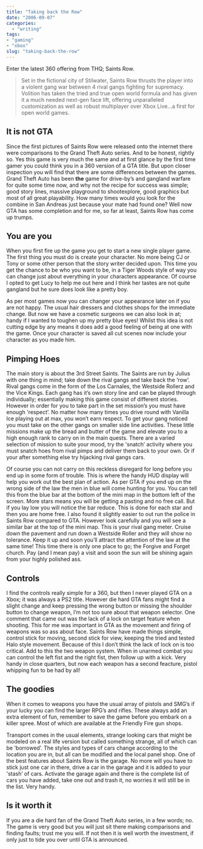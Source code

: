 ```yaml
---
title: "Taking back the Row"
date: "2006-09-07"
categories:
  - "writing"
tags:
- "gaming"
- "xbox"
slug: "taking-back-the-row"
---
```


 <!-- [![Saints Row][image-1]][1] -->

Enter the latest 360 offering from THQ; Saints Row.

> Set in the fictional city of Stilwater, Saints Row thrusts the player into a violent gang war between 4 rival gangs fighting for supremacy. Volition has taken the tried and true open world formula and has given it a much needed next-gen face lift, offering unparalleled customization as well as robust multiplayer over Xbox Live…a first for open world games.

## It is not GTA

 <!-- [![Cover Art][image-2]][2] -->
Since the first pictures of Saints Row were released onto the internet there were comparisons to the Grand Theft Auto series. And to be honest, rightly so. Yes this game is very much the same and at first glance by the first time gamer you could think you in a 360 version of a GTA title. But upon closer inspection you will find that there are some differences between the games. Grand Theft Auto has been **the** game for drive-by’s and gangland warfare for quite some time now, and why not the recipe for success was simple; good story lines, massive playground to shootexplore, good graphics but most of all great playability. How many times would you look for the combine in San Andreas just because your mate had found one? Well now GTA has some completion and for me, so far at least, Saints Row has come up trumps.

## You are you

When you first fire up the game you get to start a new single player game. The first thing you must do is create your character. No more being CJ or Tony or some other person that the story writer decided upon. This time you get the chance to be who you want to be, in a Tiger Woods style of way you can change just about everything in your characters appearance. Of course I opted to get Lucy to help me out here and I think her tastes are not quite gangland but he sure does look like a pretty boy.
 <!-- [![Saints Row][image-3]][3] -->
As per most games now you can changer your appearance later on if you are not happy. The usual hair dressers and clothes shops for the immediate change. But now we have a cosmetic surgeons we can also look in at; handy if I wanted to toughen up my pretty blue eyes! Whilst this idea is not cutting edge by any means it does add a good feeling of being at one with the game. Once your character is saved all cut scenes now include your character as you made him.

## Pimping Hoes

 <!-- [![The Saints][image-4]][4] -->
The main story is about the 3rd Street Saints. The Saints are run by Julius with one thing in mind; take down the rival gangs and take back the ‘row’. Rival gangs come in the form of the Los Carnales, the Westside Rollerz and the Vice Kings. Each gang has it’s own story line and can be played through individually; essentially making this game consist of different stories. However in order for you to take part in the set mission’s you must have enough 'respect’. No matter how many times you drive round with Vanilla Ice playing out at max, you won’t earn respect. To get your gang noticed you must take on the other gangs on smaller side line activities. These little missions make up the bread and butter of the game and elevate you to a high enough rank to carry on in the main quests. There are a varied selection of mission to suite your mood, try the 'snatch’ activity where you must snatch hoes from rival pimps and deliver them back to your own. Or if your after something else try hijacking rival gangs cars.
 <!-- [![Saints Row][image-5]][5] -->
Of course you can not carry on this reckless disregard for long before you end up in some form of trouble. This is where the handy HUD display will help you work out the best plan of action. As per GTA if you end up on the wrong side of the law the men in blue will come hunting for you. You can tell this from the blue bar at the bottom of the mini map in the bottom left of the screen. More stars means you will be getting a pasting and no free call. But if you lay low you will notice the bar reduce. This is done for each star and then you are home free. I also found it slightly easier to out run the police in Saints Row compared to GTA. However look carefully and you will see a similar bar at the top of the mini map. This is your rival gang meter. Cruise down the pavement and run down a Westside Roller and they will show no tolerance. Keep it up and soon you’ll attract the attention of the law at the same time! This time there is only one place to go; the Forgive and Forget church. Pay (and I mean pay) a visit and soon the sun will be shining again from your highly polished ass.

## Controls

I find the controls really simple for a 360, but then I never played GTA on a Xbox; it was always a PS2 title. However die hard GTA fans might find a slight change and keep pressing the wrong button or missing the shoulder button to change weapon, I’m not too sure about that weapon selector. One comment that came out was the lack of a lock on target feature when shooting. This for me was important in GTA as the movement and firing of weapons was so ass about face. Saints Row have made things simple, control stick for moving, second stick for view, keeping the tried and tested Halo style movement. Because of this I don’t think the lack of lock on is too critical. Add to this the two weapon system. When in unarmed combat you can control the left fist and the right fist, then follow up with a kick. Very handy in close quarters, but now each weapon has a second feacture, pistol whipping fun to be had by all!

## The goodies

When it comes to weapons you have the usual array of pistols and SMG’s if your lucky you can find the larger RPG’s and rifles. These always add an extra element of fun, remember to save the game before you embark on a killer spree. Most of which are available at the Friendly Fire gun shops.
 <!-- [![Saints Row][image-6]][6] -->
Transport comes in the usual elements, strange looking cars that might be modeled on a real life version but called something strange, all of which can be 'borrowed’. The styles and types of cars change according to the location you are in, but all can be modified and the local panel shop. One of the best features about Saints Row is the garage. No more will you have to stick just one car in there, drive a car in the garage and it is added to your 'stash’ of cars. Activate the garage again and there is the complete list of cars you have added, take one out and trash it, no worries it will still be in the list. Very handy.

## Is it worth it

If you are a die hard fan of the Grand Theft Auto series, in a few words; no. The game is very good but you will just sit there making comparisons and finding faults; trust me you will. If not then it is well worth the investment, if only just to tide you over until GTA is announced.

[1]:	https://www.flickr.com/photos/funkylarma/236710745/ "Photo Sharing"
[2]:	https://www.flickr.com/photos/funkylarma/236710746/ "Photo Sharing"
[3]:	https://www.flickr.com/photos/funkylarma/236710749/ "Photo Sharing"
[4]:	https://www.flickr.com/photos/funkylarma/236710747/ "Photo Sharing"
[5]:	https://www.flickr.com/photos/funkylarma/236710748/ "Photo Sharing"
[6]:	https://www.flickr.com/photos/funkylarma/236710750/ "Photo Sharing"

[image-1]:	/images/236710745_658b346ac5.jpg
[image-2]:	/images/236710746_c61b97df3d_m.jpg
[image-3]:	/images/236710749_5c2f5c206c_m.jpg
[image-4]:	/images/236710747_d48c9d234d_m.jpg
[image-5]:	/images/236710748_901f787afa_m.jpg
[image-6]:	/images/236710750_fb44cd723a_m.jpg
